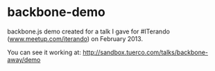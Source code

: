 backbone-demo
=============

backbone.js demo created for a talk I gave for #ITerando (www.meetup.com/iterando) on February 2013.

You can see it working at:
http://sandbox.tuerco.com/talks/backbone-away/demo

